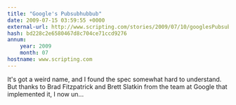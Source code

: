 ```yaml
---
title: "Google's Pubsubhubbub"
date: 2009-07-15 03:59:55 +0000
external-url: http://www.scripting.com/stories/2009/07/10/googlesPubsubhubbub.html
hash: bd228c2e6580467d8c704ce71ccd9276
annum:
    year: 2009
    month: 07
hostname: www.scripting.com
---
```


It's got a weird name, and I found the spec somewhat hard to understand. But thanks to Brad Fitzpatrick and Brett Slatkin from the team at Google that implemented it, I now un...
